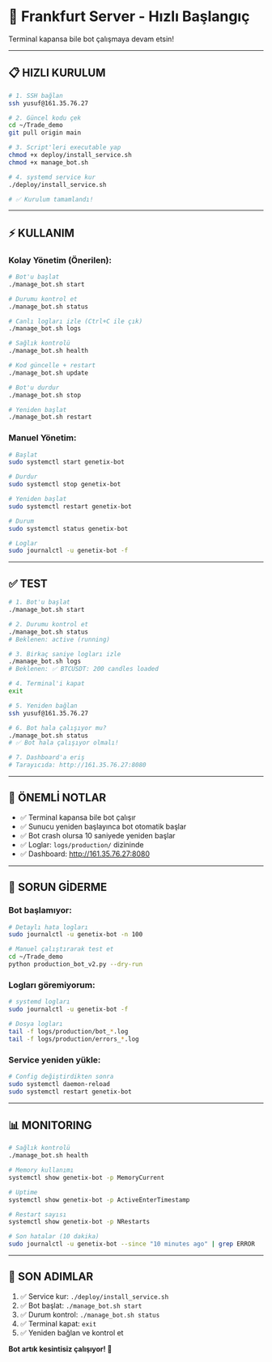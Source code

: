 # 🚀 Frankfurt Server - Hızlı Başlangıç

Terminal kapansa bile bot çalışmaya devam etsin!

---

## 📋 HIZLI KURULUM

```bash
# 1. SSH bağlan
ssh yusuf@161.35.76.27

# 2. Güncel kodu çek
cd ~/Trade_demo
git pull origin main

# 3. Script'leri executable yap
chmod +x deploy/install_service.sh
chmod +x manage_bot.sh

# 4. systemd service kur
./deploy/install_service.sh

# ✅ Kurulum tamamlandı!
```

---

## ⚡ KULLANIM

### Kolay Yönetim (Önerilen):

```bash
# Bot'u başlat
./manage_bot.sh start

# Durumu kontrol et
./manage_bot.sh status

# Canlı logları izle (Ctrl+C ile çık)
./manage_bot.sh logs

# Sağlık kontrolü
./manage_bot.sh health

# Kod güncelle + restart
./manage_bot.sh update

# Bot'u durdur
./manage_bot.sh stop

# Yeniden başlat
./manage_bot.sh restart
```

### Manuel Yönetim:

```bash
# Başlat
sudo systemctl start genetix-bot

# Durdur
sudo systemctl stop genetix-bot

# Yeniden başlat
sudo systemctl restart genetix-bot

# Durum
sudo systemctl status genetix-bot

# Loglar
sudo journalctl -u genetix-bot -f
```

---

## ✅ TEST

```bash
# 1. Bot'u başlat
./manage_bot.sh start

# 2. Durumu kontrol et
./manage_bot.sh status
# Beklenen: active (running)

# 3. Birkaç saniye logları izle
./manage_bot.sh logs
# Beklenen: ✅ BTCUSDT: 200 candles loaded

# 4. Terminal'i kapat
exit

# 5. Yeniden bağlan
ssh yusuf@161.35.76.27

# 6. Bot hala çalışıyor mu?
./manage_bot.sh status
# ✅ Bot hala çalışıyor olmalı!

# 7. Dashboard'a eriş
# Tarayıcıda: http://161.35.76.27:8080
```

---

## 🎯 ÖNEMLİ NOTLAR

- ✅ Terminal kapansa bile bot çalışır
- ✅ Sunucu yeniden başlayınca bot otomatik başlar
- ✅ Bot crash olursa 10 saniyede yeniden başlar
- ✅ Loglar: `logs/production/` dizininde
- ✅ Dashboard: http://161.35.76.27:8080

---

## 🔧 SORUN GİDERME

### Bot başlamıyor:

```bash
# Detaylı hata logları
sudo journalctl -u genetix-bot -n 100

# Manuel çalıştırarak test et
cd ~/Trade_demo
python production_bot_v2.py --dry-run
```

### Logları göremiyorum:

```bash
# systemd logları
sudo journalctl -u genetix-bot -f

# Dosya logları
tail -f logs/production/bot_*.log
tail -f logs/production/errors_*.log
```

### Service yeniden yükle:

```bash
# Config değiştirdikten sonra
sudo systemctl daemon-reload
sudo systemctl restart genetix-bot
```

---

## 📊 MONITORING

```bash
# Sağlık kontrolü
./manage_bot.sh health

# Memory kullanımı
systemctl show genetix-bot -p MemoryCurrent

# Uptime
systemctl show genetix-bot -p ActiveEnterTimestamp

# Restart sayısı
systemctl show genetix-bot -p NRestarts

# Son hatalar (10 dakika)
sudo journalctl -u genetix-bot --since "10 minutes ago" | grep ERROR
```

---

## 🚀 SON ADIMLAR

1. ✅ Service kur: `./deploy/install_service.sh`
2. ✅ Bot başlat: `./manage_bot.sh start`
3. ✅ Durum kontrol: `./manage_bot.sh status`
4. ✅ Terminal kapat: `exit`
5. ✅ Yeniden bağlan ve kontrol et

**Bot artık kesintisiz çalışıyor! 🎉**
